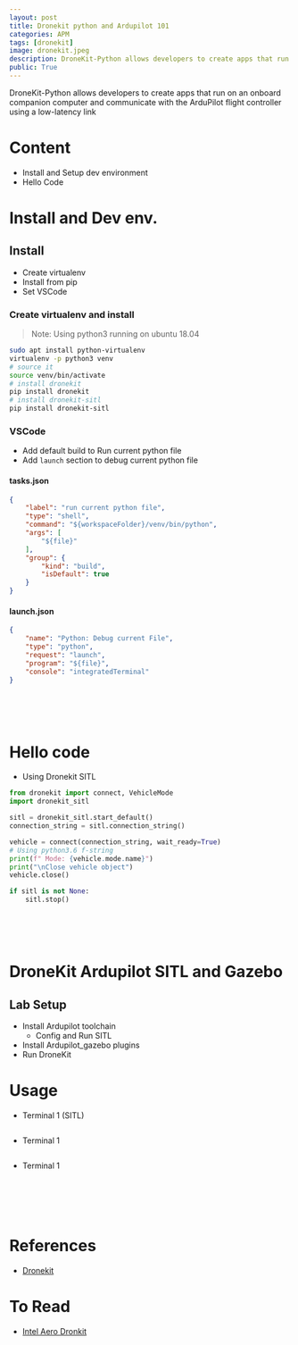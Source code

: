 ```yaml
---
layout: post
title: Dronekit python and Ardupilot 101
categories: APM
tags: [dronekit]
image: dronekit.jpeg
description: DroneKit-Python allows developers to create apps that run on an onboard companion computer and communicate with the ArduPilot FCU
public: True
---
```

DroneKit-Python allows developers to create apps that run on an onboard companion computer and communicate with the ArduPilot flight controller using a low-latency link

# Content
- Install and Setup dev environment
- Hello Code

# Install and Dev env.
## Install
- Create virtualenv 
- Install from pip
- Set VSCode 

### Create virtualenv and install
> Note: Using python3 running on ubuntu 18.04

```bash
sudo apt install python-virtualenv
virtualenv -p python3 venv
# source it
source venv/bin/activate
# install dronekit
pip install dronekit
# install dronekit-sitl
pip install dronekit-sitl
```

### VSCode
- Add default build to Run current python file 
- Add `launch` section to debug current python file

#### tasks.json
```json
{
    "label": "run current python file",
    "type": "shell",
    "command": "${workspaceFolder}/venv/bin/python",
    "args": [
        "${file}"
    ],
    "group": {
        "kind": "build",
        "isDefault": true
    }
}
```

#### launch.json
```json
{
    "name": "Python: Debug current File",
    "type": "python",
    "request": "launch",
    "program": "${file}",
    "console": "integratedTerminal"
}
```

&nbsp;  
&nbsp;  
&nbsp;  
# Hello code
- Using Dronekit SITL

```python
from dronekit import connect, VehicleMode
import dronekit_sitl

sitl = dronekit_sitl.start_default()
connection_string = sitl.connection_string()

vehicle = connect(connection_string, wait_ready=True)
# Using python3.6 f-string 
print(f" Mode: {vehicle.mode.name}")
print("\nClose vehicle object")
vehicle.close()

if sitl is not None:
    sitl.stop()
```
&nbsp;  
&nbsp;  
&nbsp;  
# DroneKit Ardupilot SITL and Gazebo
## Lab Setup
- Install Ardupilot toolchain
  - Config and Run SITL
- Install Ardupilot_gazebo plugins
- Run DroneKit 

# Usage
- Terminal 1 (SITL)

```bash

```

- Terminal 1

```bash
```

- Terminal 1

```bash
```

&nbsp;  
&nbsp;  
&nbsp;  
# References
- [Dronekit](https://dronekit.netlify.com/about/index.html)

# To Read
- [Intel Aero Dronkit](https://github.com/intel-aero/meta-intel-aero/wiki/04-Autonomous-drone-programming-in-Python)
